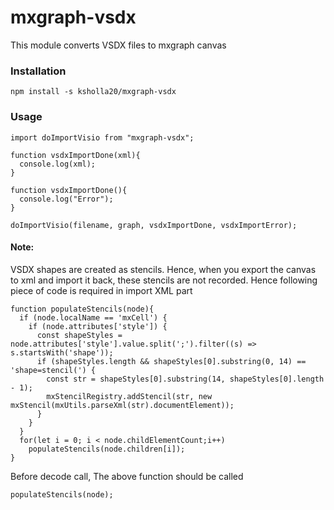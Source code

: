 # mxgraph-vsdx
This module converts VSDX files to mxgraph canvas

### Installation
```
npm install -s ksholla20/mxgraph-vsdx
```

### Usage
```
import doImportVisio from "mxgraph-vsdx";

function vsdxImportDone(xml){
  console.log(xml);
}

function vsdxImportDone(){
  console.log("Error");
}

doImportVisio(filename, graph, vsdxImportDone, vsdxImportError);
```

#### Note:
VSDX shapes are created as stencils. Hence, when you export the canvas to xml and import it back, these stencils are not recorded.
Hence following piece of code is required in import XML part
```
function populateStencils(node){
  if (node.localName == 'mxCell') {
    if (node.attributes['style']) {
      const shapeStyles = node.attributes['style'].value.split(';').filter((s) => s.startsWith('shape'));
      if (shapeStyles.length && shapeStyles[0].substring(0, 14) == 'shape=stencil(') {
        const str = shapeStyles[0].substring(14, shapeStyles[0].length - 1);
        mxStencilRegistry.addStencil(str, new mxStencil(mxUtils.parseXml(str).documentElement));
      }
    }
  }
  for(let i = 0; i < node.childElementCount;i++)
    populateStencils(node.children[i]);
}
```
Before decode call, The above function should be called
```
populateStencils(node);
```
